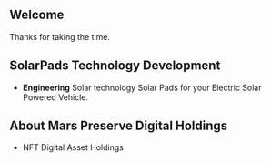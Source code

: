 ## Welcome

Thanks for taking the time.

## SolarPads Technology Development

- **Engineering** Solar technology Solar Pads for your Electric Solar Powered Vehicle.

## About Mars Preserve Digital Holdings

+ NFT Digital Asset Holdings
